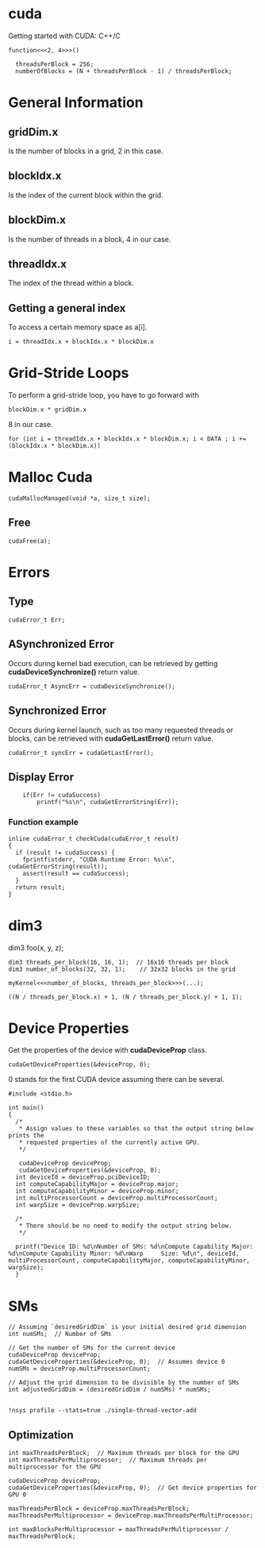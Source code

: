   # cuda
Getting started with CUDA: C++/C

    function<<<2, 4>>>()
     
      threadsPerBlock = 256;
      numberOfBlocks = (N + threadsPerBlock - 1) / threadsPerBlock;

# General Information

## gridDim.x
Is the number of blocks in a grid, 2 in this case.

## blockIdx.x
Is the index of the current block within the grid.

## blockDim.x
Is the number of threads in a block, 4 in our case.

## threadIdx.x
The index of the thread within a block.

## Getting a general index
To access a certain memory space as a[i].

    i = threadIdx.x + blockIdx.x * blockDim.x

# Grid-Stride Loops
To perform a grid-stride loop, you have to go forward with

    blockDim.x * gridDim.x

8 in our case.

    for (int i = threadIdx.x + blockIdx.x * blockDim.x; i < DATA ; i += (blockIdx.x * blockDim.x))

# Malloc Cuda

    cudaMallocManaged(void *a, size_t size);

## Free

    cudaFree(a);

# Errors

## Type
    cudaError_t Err;

## ASynchronized Error
Occurs during kernel bad execution, can be retrieved by getting **cudaDeviceSynchronize()** return value.

    cudaError_t AsyncErr = cudaDeviceSynchronize();

## Synchronized Error
Occurs during kernel launch, such as too many requested threads or blocks, can be retrieved with **cudaGetLastError()** return value.

    cudaError_t syncErr = cudaGetLastError();

## Display Error

        if(Err != cudaSuccess)
            printf("%s\n", cudaGetErrorString(Err));

### Function example

    inline cudaError_t checkCuda(cudaError_t result)
    {
      if (result != cudaSuccess) {
        fprintf(stderr, "CUDA Runtime Error: %s\n", cudaGetErrorString(result));
        assert(result == cudaSuccess);
      }
      return result;
    }

# dim3
dim3 foo(x, y, z);

    dim3 threads_per_block(16, 16, 1);  // 16x16 threads per block
    dim3 number_of_blocks(32, 32, 1);    // 32x32 blocks in the grid

    myKernel<<<number_of_blocks, threads_per_block>>>(...);

    ((N / threads_per_block.x) + 1, (N / threads_per_block.y) + 1, 1);

# Device Properties
Get the properties of the device with **cudaDeviceProp** class.

    cudaGetDeviceProperties(&deviceProp, 0);

0 stands for the first CUDA device assuming there can be several.

    #include <stdio.h>
  
    int main()
    {
      /*
       * Assign values to these variables so that the output string below prints the
       * requested properties of the currently active GPU.
       */

       cudaDeviceProp deviceProp;
       cudaGetDeviceProperties(&deviceProp, 0);
      int deviceId = deviceProp.pciDeviceID;
      int computeCapabilityMajor = deviceProp.major;
      int computeCapabilityMinor = deviceProp.minor;
      int multiProcessorCount = deviceProp.multiProcessorCount;
      int warpSize = deviceProp.warpSize;

      /*
       * There should be no need to modify the output string below.
       */

      printf("Device ID: %d\nNumber of SMs: %d\nCompute Capability Major: %d\nCompute Capability Minor: %d\nWarp     Size: %d\n", deviceId, multiProcessorCount, computeCapabilityMajor, computeCapabilityMinor, warpSize);
      }


# SMs

    // Assuming `desiredGridDim` is your initial desired grid dimension
    int numSMs;  // Number of SMs

    // Get the number of SMs for the current device
    cudaDeviceProp deviceProp;
    cudaGetDeviceProperties(&deviceProp, 0);  // Assumes device 0
    numSMs = deviceProp.multiProcessorCount;

    // Adjust the grid dimension to be divisible by the number of SMs
    int adjustedGridDim = (desiredGridDim / numSMs) * numSMs;

    
    !nsys profile --stats=true ./single-thread-vector-add

## Optimization

    int maxThreadsPerBlock;  // Maximum threads per block for the GPU
    int maxThreadsPerMultiprocessor;  // Maximum threads per multiprocessor for the GPU

    cudaDeviceProp deviceProp;
    cudaGetDeviceProperties(&deviceProp, 0);  // Get device properties for GPU 0

    maxThreadsPerBlock = deviceProp.maxThreadsPerBlock;
    maxThreadsPerMultiprocessor = deviceProp.maxThreadsPerMultiProcessor;

    int maxBlocksPerMultiprocessor = maxThreadsPerMultiprocessor / maxThreadsPerBlock;
